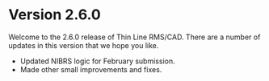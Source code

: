 ﻿# Version 2.6.0

Welcome to the 2.6.0 release of Thin Line RMS/CAD. There are a number of updates in this version that we hope you like.

* Updated NIBRS logic for February submission.
* Made other small improvements and fixes.
